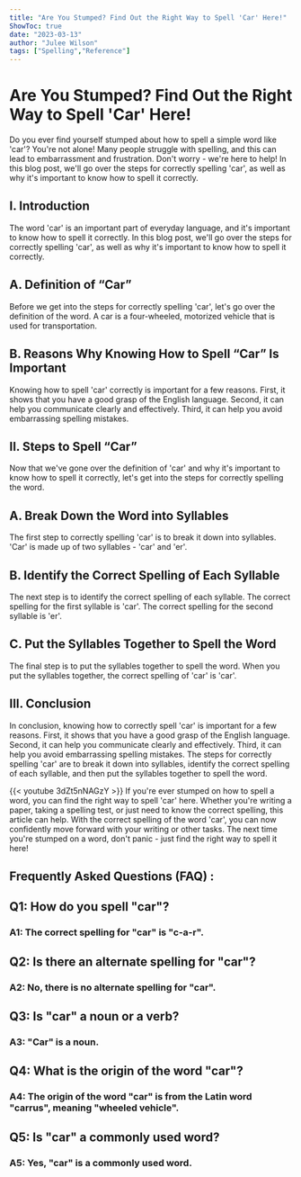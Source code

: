 ```yaml
---
title: "Are You Stumped? Find Out the Right Way to Spell 'Car' Here!"
ShowToc: true 
date: "2023-03-13"
author: "Julee Wilson" 
tags: ["Spelling","Reference"]
---
```

# Are You Stumped? Find Out the Right Way to Spell 'Car' Here!

Do you ever find yourself stumped about how to spell a simple word like 'car'? You're not alone! Many people struggle with spelling, and this can lead to embarrassment and frustration. Don't worry - we're here to help! In this blog post, we'll go over the steps for correctly spelling 'car', as well as why it's important to know how to spell it correctly.

## I. Introduction 

The word 'car' is an important part of everyday language, and it's important to know how to spell it correctly. In this blog post, we'll go over the steps for correctly spelling 'car', as well as why it's important to know how to spell it correctly. 

## A. Definition of “Car”

Before we get into the steps for correctly spelling 'car', let's go over the definition of the word. A car is a four-wheeled, motorized vehicle that is used for transportation. 

## B. Reasons Why Knowing How to Spell “Car” Is Important

Knowing how to spell 'car' correctly is important for a few reasons. First, it shows that you have a good grasp of the English language. Second, it can help you communicate clearly and effectively. Third, it can help you avoid embarrassing spelling mistakes. 

## II. Steps to Spell “Car”

Now that we've gone over the definition of 'car' and why it's important to know how to spell it correctly, let's get into the steps for correctly spelling the word. 

## A. Break Down the Word into Syllables

The first step to correctly spelling 'car' is to break it down into syllables. 'Car' is made up of two syllables - 'car' and 'er'. 

## B. Identify the Correct Spelling of Each Syllable

The next step is to identify the correct spelling of each syllable. The correct spelling for the first syllable is 'car'. The correct spelling for the second syllable is 'er'. 

## C. Put the Syllables Together to Spell the Word

The final step is to put the syllables together to spell the word. When you put the syllables together, the correct spelling of 'car' is 'car'. 

## III. Conclusion

In conclusion, knowing how to correctly spell 'car' is important for a few reasons. First, it shows that you have a good grasp of the English language. Second, it can help you communicate clearly and effectively. Third, it can help you avoid embarrassing spelling mistakes. The steps for correctly spelling 'car' are to break it down into syllables, identify the correct spelling of each syllable, and then put the syllables together to spell the word.

{{< youtube 3dZt5nNAGzY >}} 
If you're ever stumped on how to spell a word, you can find the right way to spell 'car' here. Whether you're writing a paper, taking a spelling test, or just need to know the correct spelling, this article can help. With the correct spelling of the word 'car', you can now confidently move forward with your writing or other tasks. The next time you're stumped on a word, don't panic - just find the right way to spell it here!

## Frequently Asked Questions (FAQ) :
<h2>Q1: How do you spell "car"?</h2>

<h3>A1: The correct spelling for "car" is "c-a-r".</h3>

<h2>Q2: Is there an alternate spelling for "car"?</h2>

<h3>A2: No, there is no alternate spelling for "car".</h3>

<h2>Q3: Is "car" a noun or a verb?</h2>

<h3>A3: "Car" is a noun.</h3>

<h2>Q4: What is the origin of the word "car"?</h2>

<h3>A4: The origin of the word "car" is from the Latin word "carrus", meaning "wheeled vehicle".</h3>

<h2>Q5: Is "car" a commonly used word?</h2>

<h3>A5: Yes, "car" is a commonly used word.</h3>





